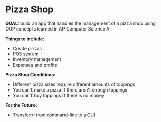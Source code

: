 # Pizza Shop

**GOAL:** build an app that handles the management of a pizza shop using OOP concepts learned in AP Computer Science A. 

**Things to include:**
- Create pizzas
- POS system
- Inventory management
- Expenses and profits

**Pizza Shop Conditions:**
- Different pizza sizes require different amounts of toppings
- You can't make a pizza if there aren't enough toppings
- You can't buy toppings if there is no money

**For the Future:**
- Transform from command-line to a GUI

